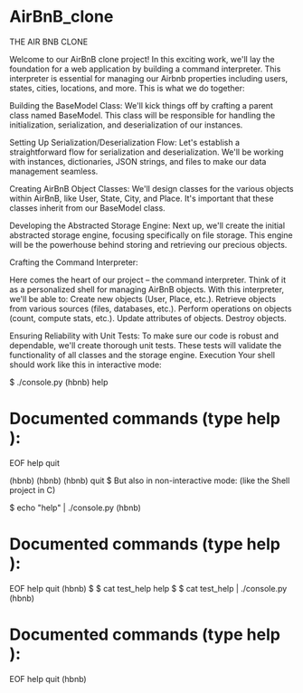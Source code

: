 # AirBnB_clone
THE AIR BNB CLONE

Welcome to our AirBnB clone project! In this exciting work, we'll lay the foundation for a web application by building a command interpreter. This interpreter is essential for managing our Airbnb properties including users, states, cities, locations, and more.
This is what we do together:

Building the BaseModel Class:
We'll kick things off by crafting a parent class named BaseModel. This class will be responsible for handling the initialization, serialization, and deserialization of our instances.

Setting Up Serialization/Deserialization Flow:
Let's establish a straightforward flow for serialization and deserialization. We'll be working with instances, dictionaries, JSON strings, and files to make our data management seamless.

Creating AirBnB Object Classes:
We'll design classes for the various objects within AirBnB, like User, State, City, and Place. It's important that these classes inherit from our BaseModel class.

Developing the Abstracted Storage Engine:
Next up, we'll create the initial abstracted storage engine, focusing specifically on file storage. This engine will be the powerhouse behind storing and retrieving our precious objects.

Crafting the Command Interpreter:

Here comes the heart of our project – the command interpreter. Think of it as a personalized shell for managing AirBnB objects. With this interpreter, we'll be able to:
Create new objects (User, Place, etc.).
Retrieve objects from various sources (files, databases, etc.).
Perform operations on objects (count, compute stats, etc.).
Update attributes of objects.
Destroy objects.

Ensuring Reliability with Unit Tests:
To make sure our code is robust and dependable, we'll create thorough unit tests. These tests will validate the functionality of all classes and the storage engine.
Execution
Your shell should work like this in interactive mode:

$ ./console.py
(hbnb) help

Documented commands (type help <topic>):
========================================
EOF  help  quit

(hbnb) 
(hbnb) 
(hbnb) quit
$
But also in non-interactive mode: (like the Shell project in C)

$ echo "help" | ./console.py
(hbnb)

Documented commands (type help <topic>):
========================================
EOF  help  quit
(hbnb) 
$
$ cat test_help
help
$
$ cat test_help | ./console.py
(hbnb)

Documented commands (type help <topic>):
========================================
EOF  help  quit
(hbnb) 
